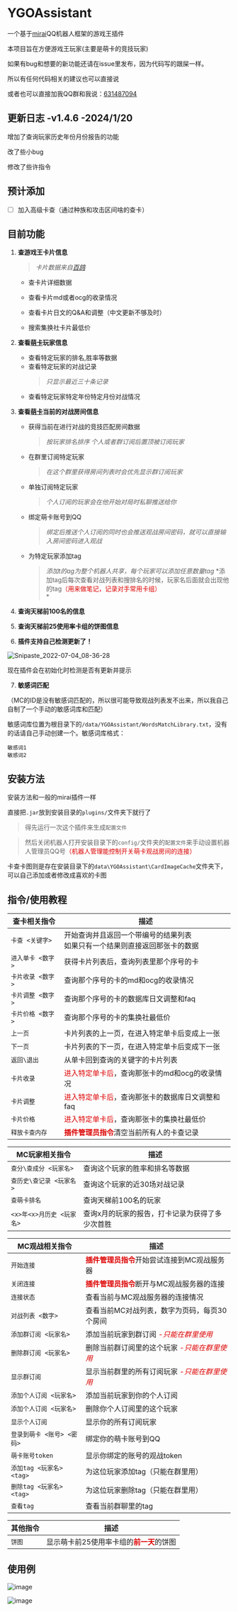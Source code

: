 
# YGOAssistant
一个基于[mirai](https://github.com/mamoe/mirai)QQ机器人框架的游戏王插件

本项目旨在方便游戏王玩家(主要是萌卡的竞技玩家)

如果有bug和想要的新功能还请在issue里发布，因为代码写的跟屎一样。

所以有任何代码相关的建议也可以直接说

或者也可以直接加我QQ群和我说：[631487094](https://jq.qq.com/?_wv=1027&k=5yQoHBE0)



## 更新日志 -v1.4.6 -2024/1/20
增加了查询玩家历史年份月份报告的功能

改了些小bug

修改了些许指令


## 预计添加
- [ ] 加入高级卡查（通过种族和攻击区间啥的查卡）

## 目前功能

1.  **查游戏王卡片信息**       
    > _卡片数据来自[百鸽](https://ygocdb.com/)_
    
    - 查卡片详细数据
    
    - 查看卡片md或者ocg的收录情况

    - 查看卡片日文的Q&A和调整（中文更新不够及时）
    - 搜索集换社卡片最低价
2.  **查看[萌卡](https://mycard.moe/)玩家信息**

    - 查看特定玩家的排名,胜率等数据
    - 查看特定玩家的对战记录   
        > *只显示最近三十条记录*
    - 查看特定玩家特定年份特定月份对战情况
3.  **查看[萌卡](https://mycard.moe/)当前的对战房间信息**
    - 获得当前在进行对战的竞技匹配房间数据
        > *按玩家排名排序*
        > *个人或者群订阅后置顶被订阅玩家*
    - 在群里订阅特定玩家
        > *在这个群里获得房间列表时会优先显示群订阅玩家*
    - 单独订阅特定玩家
        > *个人订阅的玩家会在他开始对局时私聊推送给你*
    - 绑定萌卡账号到QQ
        > *绑定后推送个人订阅的同时也会推送观战房间密码，就可以直接输入房间密码进入观战*
    - 为特定玩家添加tag
		> *添加t的ag为整个机器人共享，每个玩家可以添加任意数量tag*
		> *添加tag后每次查看对战列表和搜排名的时候，玩家名后面就会出现他的tag<font color="#dd0000">（用来做笔记，记录对手常用卡组）</font><br /> *
4.  **查询天梯前100名的信息**
5.  **查询天梯前25使用率卡组的饼图信息**



6.  **插件支持自己检测更新了！**

![Snipaste_2022-07-04_08-36-28](https://user-images.githubusercontent.com/48974182/177061052-71d01caa-09af-4d34-9f1f-310b9ee09524.png)


现在插件会在初始化时检测是否有更新并提示

7.  **敏感词匹配**

（MC的ID是没有敏感词匹配的，所以很可能导致观战列表发不出来，所以我自己自制了一个手动的敏感词库和匹配）

敏感词库位置为根目录下的`/data/YGOAssistant/WordsMatchLibrary.txt`，没有的话请自己手动创建一个。敏感词库格式：

```
敏感词1
敏感词2
```


## 安装方法
安装方法和一般的mirai插件一样

直接把`.jar`放到安装目录的`plugins/`文件夹下就行了

> 得先运行一次这个插件来生成`配置文件`

> 然后关闭机器人打开安装目录下的`config/`文件夹的`配置文件`来手动设置机器人管理员QQ号<font color="#dd0000">（机器人管理能控制开关萌卡观战房间的连接）</font><br /> 

卡查卡图则是存在安装目录下的`data\YGOAssistant\CardImageCache`文件夹下，可以自己添加或者修改成喜欢的卡图

## 指令/使用教程

| 查卡相关指令                                              | 描述                                    |
|-------------------------------------------------|---------------------------------------|
| `卡查 <关键字>`                            | 开始查询并且返回一个带编号的结果列表<br />如果只有一个结果则直接返回那张卡的数据|
| `进入单卡 <数字>`                                   | 获得卡片列表后，查询列表里那个序号的卡                    |
| `卡片收录 <数字>`                                 | 查询那个序号的卡的md和ocg的收录情况|
| `卡片调整 <数字>`                                 | 查询那个序号的卡的数据库日文调整和faq|
| `卡片价格 <数字>`                                 | 查询那个序号的卡的集换社最低价|
| `上一页`                                 | 卡片列表的上一页，在进入特定单卡后变成上一张|
| `下一页`                                 | 卡片列表的下一页，在进入特定单卡后变成下一张|
| `返回\退出`                              | 从单卡回到查询的关键字的卡片列表|
| `卡片收录`                                  | <font color="#dd0000">进入特定单卡后</font>，查询那张卡的md和ocg的收录情况|
| `卡片调整`                                  | <font color="#dd0000">进入特定单卡后</font>，查询那张卡的数据库日文调整和faq|
| `卡片价格`                                  | <font color="#dd0000">进入特定单卡后</font>，查询那张卡的集换社最低价|
| `释放卡查内存`                              |<font color="#dd0000">**插件管理员指令**</font>清空当前所有人的卡查记录|

| MC玩家相关指令                                   | 描述                                    |
|-------------------------------------------------|---------------------------------------|
| `查分\查成分 <玩家名>`                            | 查询这个玩家的胜率和排名等数据|
| `查历史\查记录 <玩家名>`                          | 查询这个玩家的近30场对战记录 |
| `查萌卡排名`                                   | 查询天梯前100名的玩家 |
| `<x>年<x>月历史 <玩家名>`                                   | 查询x月的玩家的报告，打卡记录为获得了多少次首胜 |

| MC观战相关指令                                   | 描述                                    |
|-------------------------------------------------|---------------------------------------|
| `开始连接`                                       | <font color="#dd0000">**插件管理员指令**</font>开始尝试连接到MC观战服务器|
| `关闭连接`                                       | <font color="#dd0000">**插件管理员指令**</font>断开与MC观战服务器的连接|
| `连接状态`                                       | 查看当前与MC观战服务器的连接情况          |
| `对战列表 <数字>`                                  | 查看当前MC对战列表，数字为页码，每页30个房间|
| `添加群订阅 <玩家名>`                               | 添加当前玩家到群订阅 <font color="#dd0000">*-只能在群里使用*</font>     |
| `删除群订阅 <玩家名>`                               | 删除当前群订阅里的这个玩家 <font color="#dd0000">*-只能在群里使用*</font> |
| `显示群订阅`                                     | 显示当前群里的所有订阅玩家 <font color="#dd0000">*-只能在群里使用*</font> |
| `添加个人订阅 <玩家名>`                               | 添加当前玩家到你的个人订阅                   |
| `添加个人订阅 <玩家名>`                               | 删除你个人订阅里的这个玩家              |
| `显示个人订阅`                                     | 显示你的所有订阅玩家              |
| `登录到萌卡 <账号> <密码>`                            | 绑定你的萌卡账号到QQ               |
| `萌卡账号token`                                  | 显示你绑定的账号的观战token        |
| `添加tag <玩家名> <tag>`                             | 为这位玩家添加tag（只能在群里用）   |
| `删除tag <玩家名> <tag>`                             | 为这位玩家删除tag（只能在群里用）    |
| `查看tag`                                        | 查看当前群聊里的tag                 |

| 其他指令                                         | 描述                                  |
|-------------------------------------------------|---------------------------------------|
| `饼图`                                       | 显示萌卡前25使用率卡组的<font color="#dd0000">**前一天**</font>的饼图                   |


## 使用例


![image](https://i.postimg.cc/52n5S248/Snipaste-2024-01-20-12-19-30.png)

![image](https://i.postimg.cc/KcBnsNcG/Snipaste-2024-01-20-12-21-53.png)
